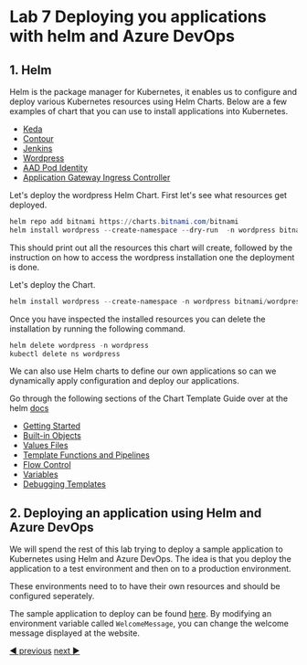 # Lab 7 Deploying you applications with helm and Azure DevOps

## 1. Helm

Helm is the package manager for Kubernetes, it enables us to configure and deploy various Kubernetes resources using Helm Charts. Below are a few examples of chart that you can use to install applications into Kubernetes.

- [Keda](https://github.com/kedacore/charts)
- [Contour](https://github.com/bitnami/charts/tree/master/bitnami/contour/)
- [Jenkins](https://github.com/bitnami/charts/tree/master/bitnami/jenkins/)
- [Wordpress](https://bitnami.com/stack/wordpress/helm)
- [AAD Pod Identity](https://azure.github.io/aad-pod-identity/docs/getting-started/installation/#helm)
- [Application Gateway Ingress Controller](https://azure.github.io/application-gateway-kubernetes-ingress/setup/install-new/#install-ingress-controller-helm-chart)

Let's deploy the wordpress Helm Chart. First let's see what resources get deployed.

```powershell
helm repo add bitnami https://charts.bitnami.com/bitnami
helm install wordpress --create-namespace --dry-run  -n wordpress bitnami/wordpress
```

This should print out all the resources this chart will create, followed by the instruction on how to access the wordpress installation one the deployment is done.

Let's deploy the Chart.

```powershell
helm install wordpress --create-namespace -n wordpress bitnami/wordpress
```

Once you have inspected the installed resources you can delete the installation by running the following command.

```powershell
helm delete wordpress -n wordpress
kubectl delete ns wordpress
```

We can also use Helm charts to define our own applications so can we dynamically apply configuration and deploy our applications.

Go through the following sections of the Chart Template Guide over at the helm [docs](https://helm.sh/docs/chart_template_guide/getting_started/)

- [Getting Started](https://helm.sh/docs/chart_template_guide/getting_started/)
- [Built-in Objects](https://helm.sh/docs/chart_template_guide/builtin_objects/)
- [Values Files](https://helm.sh/docs/chart_template_guide/values_files/)
- [Template Functions and Pipelines](https://helm.sh/docs/chart_template_guide/functions_and_pipelines/)
- [Flow Control](https://helm.sh/docs/chart_template_guide/control_structures/)
- [Variables](https://helm.sh/docs/chart_template_guide/variables/)
- [Debugging Templates](https://helm.sh/docs/chart_template_guide/debugging/)

## 2. Deploying an application using Helm and Azure DevOps

We will spend the rest of this lab trying to deploy a sample application to Kubernetes using Helm and Azure DevOps. The idea is that you deploy the application to a test environment and then on to a production environment.  

These environments need to to have their own resources and should be configured seperately.

The sample application to deploy can be found [here](./src). By modifying an environment variable called `WelcomeMessage`, you can change the welcome message displayed at the website.

[:arrow_backward: previous](../lab6-volumes/LAB.md)  [next :arrow_forward:](../lab8-troubleshooting/LAB.md)